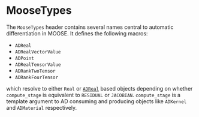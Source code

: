 # MooseTypes

The `MooseTypes` header contains several names central to automatic
differentiation in MOOSE. It defines the following macros:

- `ADReal`
- `ADRealVectorValue`
- `ADPoint`
- `ADRealTensorValue`
- `ADRankTwoTensor`
- `ADRankFourTensor`

which resolve to either `Real` or [`ADReal`](/ADReal.md) based objects
depending on whether `compute_stage` is equivalent to `RESIDUAL` or
`JACOBIAN`. `compute_stage` is a template argument to AD consuming and producing
objects like `ADKernel` and `ADMaterial` respectively.
